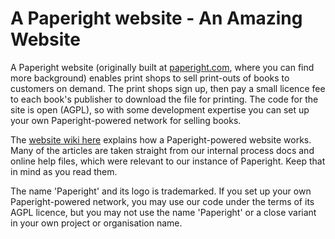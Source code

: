 # A Paperight website - An Amazing Website 

A Paperight website (originally built at [paperight.com](paperight.com), where you can find more background) enables print shops to sell print-outs of books to customers on demand. The print shops sign up, then pay a small licence fee to each book's publisher to download the file for printing. The code for the site is open (AGPL), so with some development expertise you can set up your own Paperight-powered network for selling books.

The [website wiki here](https://github.com/Paperight/website/wiki) explains how a Paperight-powered website works. Many of the articles are taken straight from our internal process docs and online help files, which were relevant to our instance of Paperight. Keep that in mind as you read them.

The name 'Paperight' and its logo is trademarked. If you set up your own Paperight-powered network, you may use our code under the terms of its AGPL licence, but you may not use the name 'Paperight' or a close variant in your own project or organisation name.
